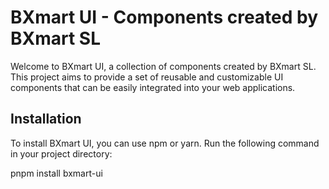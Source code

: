 # BXmart UI - Components created by BXmart SL

Welcome to BXmart UI, a collection of components created by BXmart SL. This project aims to provide a set of reusable and customizable UI components that can be easily integrated into your web applications.

## Installation

To install BXmart UI, you can use npm or yarn. Run the following command in your project directory:

pnpm install bxmart-ui
